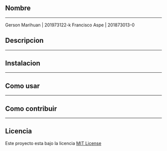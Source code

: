 ## Nombre
---
Gerson Marihuan | 201973122-k
Francisco Aspe  | 201873013-0 

## Descripcion
--- 


## Instalacion
---


## Como usar
---

## Como contribuir
---

## Licencia

Este proyecto esta bajo la licencia [MIT License](https://github.com/Grupo-16/Tarea-1/blob/main/LICENSE)